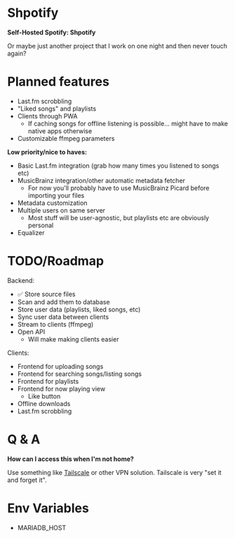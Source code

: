 # Shpotify

**Self-Hosted Spotify: Shpotify**

Or maybe just another project that I work on one night and then never touch again?

# Planned features

- Last.fm scrobbling
- "Liked songs" and playlists
- Clients through PWA
  - If caching songs for offline listening is possible... might have to make native apps otherwise
- Customizable ffmpeg parameters

**Low priority/nice to haves:**

- Basic Last.fm integration (grab how many times you listened to songs etc)
- MusicBrainz integration/other automatic metadata fetcher
  - For now you'll probably have to use MusicBrainz Picard before importing your files
- Metadata customization
- Multiple users on same server
  - Most stuff will be user-agnostic, but playlists etc are obviously personal
- Equalizer

# TODO/Roadmap

Backend:

- ✅ Store source files
- Scan and add them to database
- Store user data (playlists, liked songs, etc)
- Sync user data between clients
- Stream to clients (ffmpeg)
- Open API
  - Will make making clients easier

Clients:

- Frontend for uploading songs
- Frontend for searching songs/listing songs
- Frontend for playlists
- Frontend for now playing view
  - Like button
- Offline downloads
- Last.fm scrobbling

# Q & A

**How can I access this when I'm not home?**

Use something like [Tailscale](https://tailscale.com/) or other VPN solution. Tailscale is very "set it and forget it".

# Env Variables

- MARIADB_HOST
